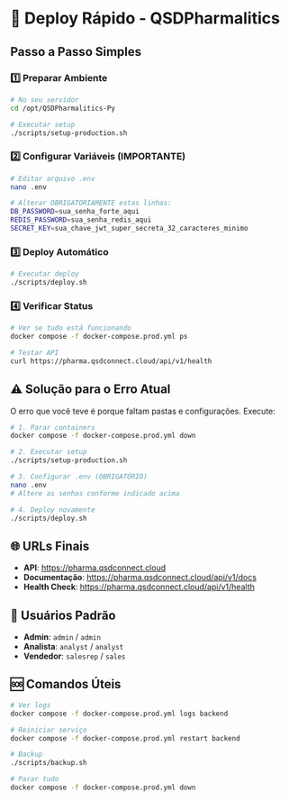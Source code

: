 # 🚀 Deploy Rápido - QSDPharmalitics

## Passo a Passo Simples

### 1️⃣ **Preparar Ambiente**
```bash
# No seu servidor
cd /opt/QSDPharmalitics-Py

# Executar setup
./scripts/setup-production.sh
```

### 2️⃣ **Configurar Variáveis (IMPORTANTE)**
```bash
# Editar arquivo .env
nano .env

# Alterar OBRIGATORIAMENTE estas linhas:
DB_PASSWORD=sua_senha_forte_aqui
REDIS_PASSWORD=sua_senha_redis_aqui  
SECRET_KEY=sua_chave_jwt_super_secreta_32_caracteres_minimo
```

### 3️⃣ **Deploy Automático**
```bash
# Executar deploy
./scripts/deploy.sh
```

### 4️⃣ **Verificar Status**
```bash
# Ver se tudo está funcionando
docker compose -f docker-compose.prod.yml ps

# Testar API
curl https://pharma.qsdconnect.cloud/api/v1/health
```

## ⚠️ **Solução para o Erro Atual**

O erro que você teve é porque faltam pastas e configurações. Execute:

```bash
# 1. Parar containers
docker compose -f docker-compose.prod.yml down

# 2. Executar setup
./scripts/setup-production.sh

# 3. Configurar .env (OBRIGATÓRIO)
nano .env
# Altere as senhas conforme indicado acima

# 4. Deploy novamente
./scripts/deploy.sh
```

## 🌐 **URLs Finais**
- **API**: https://pharma.qsdconnect.cloud
- **Documentação**: https://pharma.qsdconnect.cloud/api/v1/docs  
- **Health Check**: https://pharma.qsdconnect.cloud/api/v1/health

## 👥 **Usuários Padrão**
- **Admin**: `admin` / `admin`
- **Analista**: `analyst` / `analyst`  
- **Vendedor**: `salesrep` / `sales`

## 🆘 **Comandos Úteis**
```bash
# Ver logs
docker compose -f docker-compose.prod.yml logs backend

# Reiniciar serviço
docker compose -f docker-compose.prod.yml restart backend

# Backup
./scripts/backup.sh

# Parar tudo
docker compose -f docker-compose.prod.yml down
```